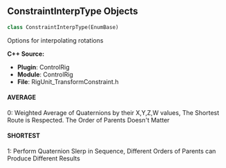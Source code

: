 ## ConstraintInterpType Objects

```python
class ConstraintInterpType(EnumBase)
```

Options for interpolating rotations

**C++ Source:**

- **Plugin**: ControlRig
- **Module**: ControlRig
- **File**: RigUnit_TransformConstraint.h

<a id="unreal.ConstraintInterpType.AVERAGE"></a>

#### AVERAGE

0: Weighted Average of Quaternions by their X,Y,Z,W values, The Shortest Route is Respected. The Order of Parents Doesn't Matter

<a id="unreal.ConstraintInterpType.SHORTEST"></a>

#### SHORTEST

1: Perform Quaternion Slerp in Sequence, Different Orders of Parents can Produce Different Results

<a id="unreal.RigMetaDataNameSpace"></a>